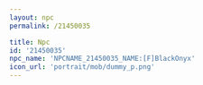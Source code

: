 ```yaml
---
layout: npc
permalink: /21450035

title: Npc
id: '21450035'
npc_name: 'NPCNAME_21450035_NAME:[F]BlackOnyx'
icon_url: 'portrait/mob/dummy_p.png'
---
```


